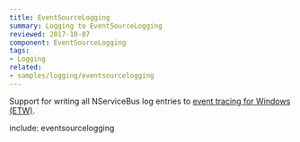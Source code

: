 ```yaml
---
title: EventSourceLogging
summary: Logging to EventSourceLogging
reviewed: 2017-10-07
component: EventSourceLogging
tags:
- Logging
related:
- samples/logging/eventsourcelogging
---
```


Support for writing all NServiceBus log entries to [event tracing for Windows (ETW)](https://blogs.msdn.microsoft.com/vancem/2012/08/13/windows-high-speed-logging-etw-in-c-net-using-system-diagnostics-tracing-eventsource/).


include: eventsourcelogging

